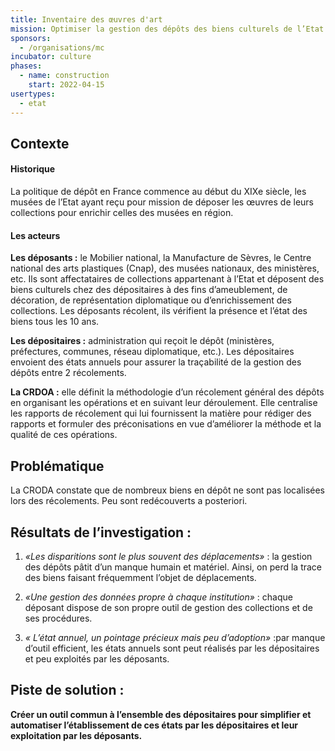 ```yaml
---
title: Inventaire des œuvres d'art
mission: Optimiser la gestion des dépôts des biens culturels de l’Etat chez les dépositaires en assurant une meilleure traçabilité entre deux récolements. Eviter les pertes et faciliter les redécouvertes. 
sponsors:
  - /organisations/mc
incubator: culture
phases:
  - name: construction
    start: 2022-04-15
usertypes:
  - etat
---
```


## Contexte

#### Historique

La politique de dépôt en France commence au début du XIXe siècle, les musées de l’Etat ayant reçu pour mission de déposer les œuvres de leurs collections pour enrichir celles des musées en région. 

#### Les acteurs

**Les déposants :** le Mobilier national, la Manufacture de Sèvres, le Centre national des arts plastiques (Cnap), des musées nationaux, des ministères, etc. Ils sont affectataires de collections appartenant à l’Etat et déposent des biens culturels chez des dépositaires à des fins d’ameublement, de décoration, de représentation diplomatique ou d’enrichissement des collections. Les déposants récolent, ils vérifient la présence et l’état des biens tous les 10 ans.

**Les dépositaires :** administration qui reçoit le dépôt (ministères, préfectures, communes, réseau diplomatique, etc.). Les dépositaires envoient des états annuels pour assurer la traçabilité de la gestion des dépôts entre 2 récolements. 
 
**La CRDOA :**  elle définit la méthodologie d’un récolement général des dépôts en organisant les opérations et en suivant leur déroulement. Elle centralise les rapports de récolement qui lui fournissent la matière pour rédiger des rapports et formuler des préconisations en vue d’améliorer la méthode et la qualité de ces opérations.


## Problématique

La CRODA constate que de nombreux biens en dépôt ne sont pas localisées lors des récolements. Peu sont redécouverts a posteriori.


## Résultats de l’investigation :

1. _«Les disparitions sont le plus souvent des déplacements»_ : la gestion des dépôts pâtit d’un manque humain et matériel.  Ainsi, on perd la trace des biens faisant fréquemment l’objet de déplacements. 

2. _«Une gestion des données propre à chaque institution»_ : chaque déposant dispose de son propre outil de gestion des collections et de ses procédures. 

3. _« L’état annuel, un pointage précieux mais peu d’adoption»_ :par manque d’outil efficient, les états annuels sont peut réalisés par les dépositaires et peu exploités par les déposants.


## Piste de solution : 

**Créer un outil commun à l’ensemble des dépositaires pour simplifier et automatiser l’établissement de ces états par les dépositaires et leur exploitation par les déposants.**
